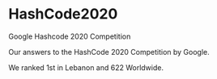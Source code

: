 # HashCode2020
Google Hashcode 2020 Competition

Our answers to the HashCode 2020 Competition by Google.

We ranked 1st in Lebanon and 622 Worldwide.
